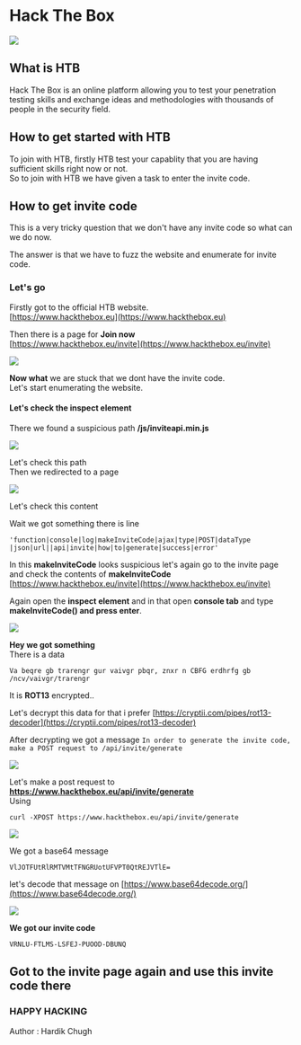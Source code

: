 # Hack The Box

![](/photos/Invite-code-HTB/htb_page.png)

## What is HTB

Hack The Box is an online platform allowing you to test your penetration testing skills and exchange ideas and methodologies with thousands of people in the security field.       

## How to get started with HTB

To join with HTB, firstly HTB test your capablity that you are having sufficient skills right now or not.    
So to join with HTB we have given a task to enter the invite code.   

## How to get invite code

This is a very tricky question that we don't have any invite code so what can we do now.    
  
The answer is that we have to fuzz the website and enumerate for invite code.

### Let's go

Firstly got to the official HTB website.  
[https://www.hackthebox.eu](https://www.hackthebox.eu)
  
Then there is a page for **Join now**  
[https://www.hackthebox.eu/invite](https://www.hackthebox.eu/invite)

![](/photos/Invite-code-HTB/invite_page.png)

**Now what** we are stuck that we dont have the invite code.  
Let's start enumerating the website. 
  
#### Let's check the inspect element
  
There we found a suspicious path **/js/inviteapi.min.js**

![](/photos/Invite-code-HTB/inspect.png)

Let's check this path  
Then we redirected to a page  

![](/photos/Invite-code-HTB/make.png)

Let's check this content  
  
Wait we got something there is line  
```
'function|console|log|makeInviteCode|ajax|type|POST|dataType
|json|url||api|invite|how|to|generate|success|error'
```
  
In this **makeInviteCode** looks suspicious let's again go to the invite page and check the contents of **makeInviteCode**  
[https://www.hackthebox.eu/invite](https://www.hackthebox.eu/invite)  
  
Again open the **inspect element** and in that open **console tab** and type **makeInviteCode() and press enter**.  

![](/photos/Invite-code-HTB/makeinvitecode.png)

**Hey we got something**  
There is a data 
```
Va beqre gb trarengr gur vaivgr pbqr, znxr n CBFG erdhrfg gb /ncv/vaivgr/trarengr
```   
It is **ROT13** encrypted..
  
Let's decrypt this data for that i prefer [https://cryptii.com/pipes/rot13-decoder](https://cryptii.com/pipes/rot13-decoder)  
  
After decrypting we got a message `In order to generate the invite code, make a POST request to /api/invite/generate`  

![](/photos/Invite-code-HTB/rot.png)

Let's make a post request to **https://www.hackthebox.eu/api/invite/generate**  
Using  
  
```
curl -XPOST https://www.hackthebox.eu/api/invite/generate
```  

![](/photos/Invite-code-HTB/curl.png)

We got a base64 message 
```
VlJOTFUtRlRMTVMtTFNGRUotUFVPT0QtREJVTlE=
```  
let's decode that message on [https://www.base64decode.org/](https://www.base64decode.org/)  

![](/photos/Invite-code-HTB/base.png)

**We got our invite code**  
```
VRNLU-FTLMS-LSFEJ-PUOOD-DBUNQ
```

## Got to the invite page again and use this invite code there
  
### HAPPY HACKING
  
Author : Hardik Chugh


